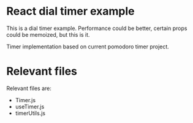 # React dial timer example
This is a dial timer example. Performance could be better, certain props could be memoized, but this is it.

Timer implementation based on current pomodoro timer project.

# Relevant files
Relevant files are:
- Timer.js
- useTimer.js
- timerUtils.js
